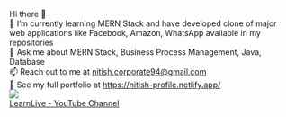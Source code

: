 Hi there 👋 </br>
🌱 I’m currently learning MERN Stack and have developed clone of major web applications like Facebook, Amazon, WhatsApp available in my repositories </br>
💬 Ask me about MERN Stack, Business Process Management, Java, Database</br>
📫 Reach out to me at nitish.corporate94@gmail.com</br>
💼 See my full portfolio at https://nitish-profile.netlify.app/</br>
<img src="https://lh3.googleusercontent.com/gtqlF_kRTPvsmsPx2kQTUdtuTfZfnt4SQn9Cbc0QXcuNJJjZPuUHkSQVhXDMMjA3j4P_4g=s162"></br>
<a href="https://www.youtube.com/channel/UCn1z0wb7dhFTnw_rrMrdaYw/videos">LearnLive - YouTube Channel</a>
